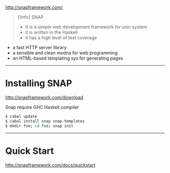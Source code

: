 http://snapframework.com/







>[!info] SNAP
>-  It is a simple web development framework for unic system
>- it is written in the Haskell
>- it has a high level of test coverage

- a fast HTTP server library
- a sensible and clean modna for web programming
- an HTML-based templating sys for generating pages

----
# Installing SNAP
http://snapframework.com/download

Snap require GHC Haskell compiler
```bash
$ cabal update
$ cabal install snap snap-templates
$ mkdir foo; cd foo; snap init
```

--- 
# Quick Start
http://snapframework.com/docs/quickstart








